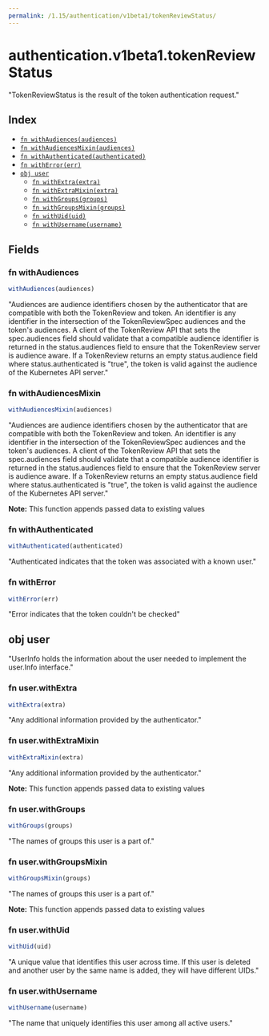```yaml
---
permalink: /1.15/authentication/v1beta1/tokenReviewStatus/
---
```


# authentication.v1beta1.tokenReviewStatus

"TokenReviewStatus is the result of the token authentication request."

## Index

* [`fn withAudiences(audiences)`](#fn-withaudiences)
* [`fn withAudiencesMixin(audiences)`](#fn-withaudiencesmixin)
* [`fn withAuthenticated(authenticated)`](#fn-withauthenticated)
* [`fn withError(err)`](#fn-witherror)
* [`obj user`](#obj-user)
  * [`fn withExtra(extra)`](#fn-userwithextra)
  * [`fn withExtraMixin(extra)`](#fn-userwithextramixin)
  * [`fn withGroups(groups)`](#fn-userwithgroups)
  * [`fn withGroupsMixin(groups)`](#fn-userwithgroupsmixin)
  * [`fn withUid(uid)`](#fn-userwithuid)
  * [`fn withUsername(username)`](#fn-userwithusername)

## Fields

### fn withAudiences

```ts
withAudiences(audiences)
```

"Audiences are audience identifiers chosen by the authenticator that are compatible with both the TokenReview and token. An identifier is any identifier in the intersection of the TokenReviewSpec audiences and the token's audiences. A client of the TokenReview API that sets the spec.audiences field should validate that a compatible audience identifier is returned in the status.audiences field to ensure that the TokenReview server is audience aware. If a TokenReview returns an empty status.audience field where status.authenticated is \"true\", the token is valid against the audience of the Kubernetes API server."

### fn withAudiencesMixin

```ts
withAudiencesMixin(audiences)
```

"Audiences are audience identifiers chosen by the authenticator that are compatible with both the TokenReview and token. An identifier is any identifier in the intersection of the TokenReviewSpec audiences and the token's audiences. A client of the TokenReview API that sets the spec.audiences field should validate that a compatible audience identifier is returned in the status.audiences field to ensure that the TokenReview server is audience aware. If a TokenReview returns an empty status.audience field where status.authenticated is \"true\", the token is valid against the audience of the Kubernetes API server."

**Note:** This function appends passed data to existing values

### fn withAuthenticated

```ts
withAuthenticated(authenticated)
```

"Authenticated indicates that the token was associated with a known user."

### fn withError

```ts
withError(err)
```

"Error indicates that the token couldn't be checked"

## obj user

"UserInfo holds the information about the user needed to implement the user.Info interface."

### fn user.withExtra

```ts
withExtra(extra)
```

"Any additional information provided by the authenticator."

### fn user.withExtraMixin

```ts
withExtraMixin(extra)
```

"Any additional information provided by the authenticator."

**Note:** This function appends passed data to existing values

### fn user.withGroups

```ts
withGroups(groups)
```

"The names of groups this user is a part of."

### fn user.withGroupsMixin

```ts
withGroupsMixin(groups)
```

"The names of groups this user is a part of."

**Note:** This function appends passed data to existing values

### fn user.withUid

```ts
withUid(uid)
```

"A unique value that identifies this user across time. If this user is deleted and another user by the same name is added, they will have different UIDs."

### fn user.withUsername

```ts
withUsername(username)
```

"The name that uniquely identifies this user among all active users."